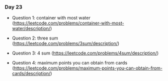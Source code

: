 ### Day 23

- Question 1: container with most water (https://leetcode.com/problems/container-with-most-water/description/)

- Question 2: three sum (https://leetcode.com/problems/3sum/description/)

- Question 3: 4 sum (https://leetcode.com/problems/4sum/description/)

- Question 4: maximum points you can obtain from cards (https://leetcode.com/problems/maximum-points-you-can-obtain-from-cards/description/)


